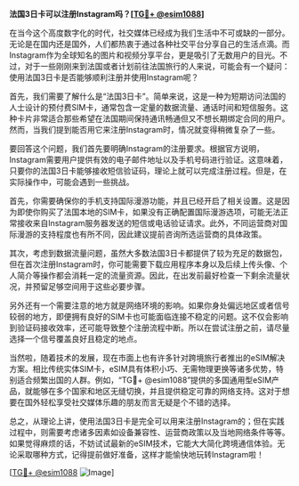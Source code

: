 **法国3日卡可以注册Instagram吗？[[TG💪+ @esim1088](https://t.me/s/esim1088)]**

在当今这个高度数字化的时代，社交媒体已经成为我们生活中不可或缺的一部分。无论是在国内还是国外，人们都热衷于通过各种社交平台分享自己的生活点滴。而Instagram作为全球知名的图片和视频分享平台，更是吸引了无数用户的目光。不过，对于一些刚刚来到法国或者计划前往法国旅行的人来说，可能会有一个疑问：使用法国3日卡是否能够顺利注册并使用Instagram呢？

首先，我们需要了解什么是“法国3日卡”。简单来说，这是一种为短期访问法国的人士设计的预付费SIM卡，通常包含一定量的数据流量、通话时间和短信服务。这种卡片非常适合那些希望在法国期间保持通讯畅通但又不想长期绑定合同的用户。然而，当我们提到能否用它来注册Instagram时，情况就变得稍微复杂了一些。

要回答这个问题，我们首先要明确Instagram的注册要求。根据官方说明，Instagram需要用户提供有效的电子邮件地址以及手机号码进行验证。这意味着，只要你的法国3日卡能够接收短信验证码，理论上就可以完成注册过程。但是，在实际操作中，可能会遇到一些挑战。

首先，你需要确保你的手机支持国际漫游功能，并且已经开启了相关设置。这是因为即使你购买了法国本地的SIM卡，如果没有正确配置国际漫游选项，可能无法正常接收来自Instagram服务器发送的短信或电话验证请求。此外，不同运营商对国际漫游的支持程度也有所不同，因此建议提前咨询所选运营商的具体政策。

其次，考虑到数据流量问题，虽然大多数法国3日卡都提供了较为充足的数据包，但在首次注册Instagram时，你可能需要下载应用程序本身以及后续上传头像、个人简介等操作都会消耗一定的流量资源。因此，在出发前最好检查一下剩余流量状况，并预留足够空间用于这些必要步骤。

另外还有一个需要注意的地方就是网络环境的影响。如果你身处偏远地区或者信号较弱的地方，即便拥有良好的SIM卡也可能面临连接不稳定的问题。这不仅会影响到验证码接收效率，还可能导致整个注册流程中断。所以在尝试注册之前，请尽量选择一个信号覆盖良好且稳定的地点。

当然啦，随着技术的发展，现在市面上也有许多针对跨境旅行者推出的eSIM解决方案。相比传统实体SIM卡，eSIM具有体积小巧、无需物理更换等诸多优势，特别适合频繁出国的人群。例如，“TG💪+ @esim1088”提供的多国通用型eSIM产品，就能够在多个国家和地区无缝切换，并且提供稳定可靠的网络支持。这对于想要在国外轻松享受社交媒体乐趣的朋友而言无疑是个不错的选择。

总之，从理论上讲，使用法国3日卡是完全可以用来注册Instagram的；但在实践过程中，则需要考虑诸多因素如设备兼容性、运营商政策以及当地网络条件等等。如果觉得麻烦的话，不妨试试最新的eSIM技术，它能大大简化跨境通信体验。无论采取哪种方式，记得提前做好准备，这样才能愉快地玩转Instagram啦！

[[TG💪+ @esim1088](https://t.me/s/esim1088) ![Image](https://i.postimg.cc/4NQfJmqS/Snipaste-2025-05-13-00-14-12.png)]